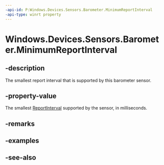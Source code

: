 ```yaml
---
-api-id: P:Windows.Devices.Sensors.Barometer.MinimumReportInterval
-api-type: winrt property
---
```


<!-- Property syntax
public uint MinimumReportInterval { get; }
-->

# Windows.Devices.Sensors.Barometer.MinimumReportInterval

## -description

The smallest report interval that is supported by this barometer sensor.

## -property-value

The smallest [ReportInterval](barometer_reportinterval.md) supported by the sensor, in milliseconds.

## -remarks

## -examples

## -see-also
